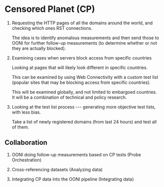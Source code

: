 # Censored Planet (CP)

1. Requesting the HTTP pages of all the domains around the world, and checking which ones RST connections.

   The idea is to identify anomalous measurements and then send those to OONI for further follow-up measurements (to determine whether or not they are actually blocked).

2. Examining cases when servers block access from specific countries

   Looking at pages that will likely look different in specific countries. 

   This can be examined by using Web Connectivity with a custom test list (popular sites that may be blocking access from specific countries).

   This will be examined globally, and not limited to embargoed countries. It will be a combination of technical and policy research. 

3. Looking at the test list process --- generating more objective test lists, with less bias.

   Take a list of newly registered domains (from last 24 hours) and test all of them. 

## Collaboration

1. OONI doing follow-up measurements based on CP tests (Probe Orchestration)

2. Cross-referencing datasets (Analyzing data)

3. Integrating CP data into the OONI pipeline (Integrating data)

